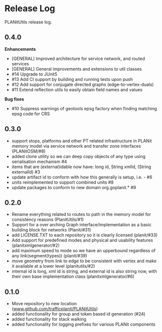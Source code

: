 # Release Log

PLANitUtils release log.

## 0.4.0

**Enhancements**
* [GENERAL] Improved architecture for service network, and routed services
* [GENERAL] General improvements and extensions to util classes
* #14 Upgrade to JUnit5
* #13 Add CI support by building and running tests upon push
* #12 Add support for conjugate directed graphs (edge-to-vertex-duals)
* #11 Extend reflection utils to easily obtain field names and values

**Bug fixes**
* #10 Suppress warnings of geotools epsg factory when finding matching epsg code for CRS

## 0.3.0

* support stops, platforms and other PT related infrastructure in PLANit memory model via service network and transfer zone interfaces (PLANitOSM/#8)
* added clone utility so we can deep copy objects of any type using serialisation mechanism #4
* items that are (external)idable now have: long id, String xmlId, (String externalId) #3
* update artifact id to conform with how this generally is setup, i.e. <application>-<subrepo> #6
* units reimplemented to support combined units #8
* update packages to conform to new domain org.goplanit.* #9


## 0.2.0

* Rename everything related to routes to path in the memory model for consistency reasons (PlanitUtils/#1)
* Support for a over arching Graph interface/implementation as a basic building block for networks (Planit/#31)
* add LICENSE.TXT to each repository so it is clearly licensed (planit/#33)
* Add support for predefined modes and physical and usability features (planitxmlgenerator/#2)
* add maximum speed to mode so we have an upperbound regardless of any link(segment(types)) (planit/#39)
* move geometry from link to edge to be consistent with vertex and make it available at a lower level (planitutils/#2)
* internal id is long, xml id is string, and external id is also string now, with their own base implementation class (planitxmlgenerator/#6)

## 0.1.0

* Move repository to new location (www.github.com/trafficplanit/PLANitUtils)
* added functionality for group and token based id generation (#24)
* added functionality for stack walking
* added functionality for logging prefixes for various PLANit components
